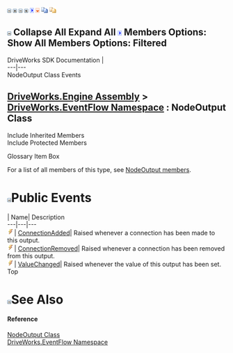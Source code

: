 ![](dotnetimages/collapse.gif) ![](dotnetimages/expand.gif) ![](dotnetimages/collapse.gif) ![](dotnetimages/expand.gif) ![](dotnetimages/drpdown.gif) ![](dotnetimages/drpdown_orange.gif) ![](dotnetimages/copycode.gif) ![](dotnetimages/copycodeHighlight.gif)

![](dotnetimages/collapse.gif) Collapse All Expand All ![](dotnetimages/drpdown.gif) Members Options: Show All  Members Options: Filtered   
---  
DriveWorks SDK Documentation  |   
---|---  
NodeOutput Class Events   
  
[DriveWorks.Engine Assembly](topic2156.md) > [DriveWorks.EventFlow Namespace](topic6871.md) : NodeOutput Class  
---  
  
Include Inherited Members    
Include Protected Members    


Glossary Item Box

For a list of all members of this type, see [NodeOutput members](topic7075.md).

# ![](dotnetimages/collapse.gif)Public Events

| Name| Description  
---|---|---  
![Public Event](dotnetimages/publicEvent.gif)| [ConnectionAdded](topic7084.md)| Raised whenever a connection has been made to this output.   
![Public Event](dotnetimages/publicEvent.gif)| [ConnectionRemoved](topic7085.md)| Raised whenever a connection has been removed from this output.   
![Public Event](dotnetimages/publicEvent.gif)| [ValueChanged](topic7086.md)| Raised whenever the value of this output has been set.   
Top

# ![](dotnetimages/collapse.gif)See Also

#### Reference

[NodeOutput Class](topic7074.md)   
[DriveWorks.EventFlow Namespace](topic6871.md)


